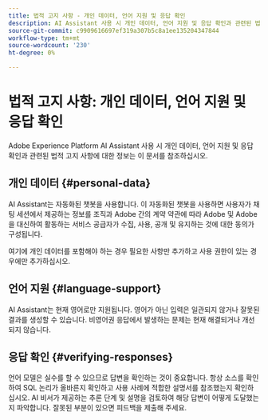 ```yaml
---
title: 법적 고지 사항 - 개인 데이터, 언어 지원 및 응답 확인
description: AI Assistant 사용 시 개인 데이터, 언어 지원 및 응답 확인과 관련된 법적 면책조항에 대해 알아봅니다.
source-git-commit: c9909616697ef319a307b5c8a1ee135204347844
workflow-type: tm+mt
source-wordcount: '230'
ht-degree: 0%

---
```


# 법적 고지 사항: 개인 데이터, 언어 지원 및 응답 확인

Adobe Experience Platform AI Assistant 사용 시 개인 데이터, 언어 지원 및 응답 확인과 관련된 법적 고지 사항에 대한 정보는 이 문서를 참조하십시오.

## 개인 데이터 {#personal-data}

AI Assistant는 자동화된 챗봇을 사용합니다. 이 자동화된 챗봇을 사용하면 사용자가 채팅 세션에서 제공하는 정보를 조직과 Adobe 간의 계약 약관에 따라 Adobe 및 Adobe을 대신하여 활동하는 서비스 공급자가 수집, 사용, 공개 및 유지하는 것에 대한 동의가 구성됩니다.

여기에 개인 데이터를 포함해야 하는 경우 필요한 사항만 추가하고 사용 권한이 있는 경우에만 추가하십시오.

## 언어 지원 {#language-support}

AI Assistant는 현재 영어로만 지원됩니다. 영어가 아닌 입력은 일관되지 않거나 잘못된 결과를 생성할 수 있습니다. 비영어권 응답에서 발생하는 문제는 현재 해결되거나 개선되지 않습니다.

## 응답 확인 {#verifying-responses}

언어 모델은 실수를 할 수 있으므로 답변을 확인하는 것이 중요합니다. 항상 소스를 확인하여 SQL 논리가 올바른지 확인하고 사용 사례에 적합한 설명서를 참조했는지 확인하십시오. AI 비서가 제공하는 추론 단계 및 설명을 검토하여 해당 답변이 어떻게 도달했는지 파악합니다. 잘못된 부분이 있으면 피드백을 제출해 주세요.
